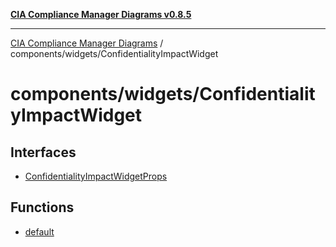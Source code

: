 [**CIA Compliance Manager Diagrams v0.8.5**](../../../README.md)

***

[CIA Compliance Manager Diagrams](../../../modules.md) / components/widgets/ConfidentialityImpactWidget

# components/widgets/ConfidentialityImpactWidget

## Interfaces

- [ConfidentialityImpactWidgetProps](interfaces/ConfidentialityImpactWidgetProps.md)

## Functions

- [default](functions/default.md)
